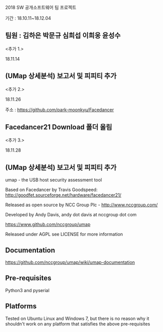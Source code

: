 2018 SW 공개소프트웨어 팀 프로젝트

기간 : 18.10.11~18.12.04

팀원 : 김하은 박문규 심희섭 이희웅 윤성수
-----------------------------------------------------------------------------------------------
<추가 1.>

18.11.14

(UMap 상세분석) 보고서  및 피피티 추가
------------------------------------------------------------------------------------------------
<추가 2.>

18.11.26

주소 : https://github.com/park-moonkyu/Facedancer

Facedancer21 Download 폴더 올림
------------------------------------------------------------------------------------------------
<추가 3.>

18.11.28

(UMap 상세분석) 보고서  및 피피티 추가
------------------------------------------------------------------------------------------------
umap - the USB host security assessment tool 

Based on Facedancer by Travis Goodspeed:
http://goodfet.sourceforge.net/hardware/facedancer21/

Released as open source by NCC Group Plc - http://www.nccgroup.com/

Developed by Andy Davis, andy dot davis at nccgroup dot com

https://www.github.com/nccgroup/umap

Released under AGPL see LICENSE for more information

## Documentation

https://github.com/nccgroup/umap/wiki/umap-documentation

## Pre-requisites

Python3 and pyserial

## Platforms

Tested on Ubuntu Linux and Windows 7, but there is no reason why it shouldn't work on any platform that satisfies the above pre-requisites
